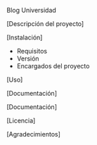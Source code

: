 Blog Universidad

[Descripción del proyecto]

[Instalación]

- Requisitos
- Versión
- Encargados del proyecto

[Uso]

[Documentación]

[Documentación]

[Licencia]

[Agradecimientos]
